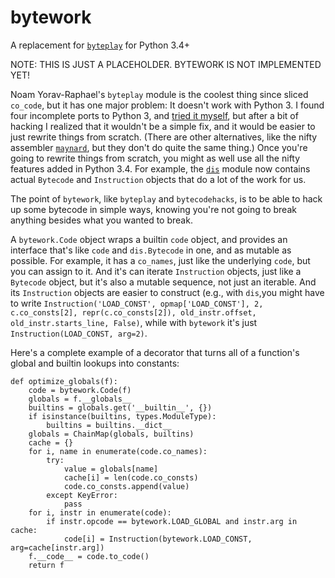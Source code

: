 # bytework
A replacement for [`byteplay`][1] for Python 3.4+

NOTE: THIS IS JUST A PLACEHOLDER. BYTEWORK IS NOT IMPLEMENTED YET!

Noam Yorav-Raphael's  `byteplay` module is the coolest thing since sliced `co_code`, but it has one major problem: It doesn't work with Python 3. I found four incomplete ports to Python 3, and [tried it myself][2], but after a bit of hacking I realized that it wouldn't be a simple fix, and it would be easier to just rewrite things from scratch. (There are other alternatives, like the nifty assembler [`maynard`][4], but they don't do quite the same thing.) Once you're going to rewrite things from scratch, you might as well use all the nifty features added in Python 3.4. For example, the [`dis`][3] module now contains actual `Bytecode` and `Instruction` objects that do a lot of the work for us.

The point of `bytework`, like `byteplay` and `bytecodehacks`, is to be able to hack up some bytecode in simple ways, knowing you're not going to break anything besides what you wanted to break.

A `bytework.Code` object wraps a builtin `code` object, and provides an interface that's like `code` and `dis.Bytecode` in one, and as mutable as possible. For example, it has a `co_names`, just like the underlying `code`, but you can assign to it. And it's can iterate `Instruction` objects, just like a `Bytecode` object, but it's also a mutable sequence, not just an iterable. And its `Instruction` objects are easier to construct (e.g., with `dis`,you might have to write `Instruction('LOAD_CONST', opmap['LOAD_CONST'], 2, c.co_consts[2], repr(c.co_consts[2]), old_instr.offset, old_instr.starts_line, False)`, while with `bytework` it's just `Instruction(LOAD_CONST, arg=2)`.

Here's a complete example of a decorator that turns all of a function's global and builtin lookups into constants:

    def optimize_globals(f):
        code = bytework.Code(f)
        globals = f.__globals__
        builtins = globals.get('__builtin__', {})
        if isinstance(builtins, types.ModuleType):
            builtins = builtins.__dict__
        globals = ChainMap(globals, builtins)
        cache = {}
        for i, name in enumerate(code.co_names):
            try:
                value = globals[name]
                cache[i] = len(code.co_consts)
                code.co_consts.append(value)
            except KeyError:
                pass
        for i, instr in enumerate(code):
            if instr.opcode == bytework.LOAD_GLOBAL and instr.arg in cache:
                code[i] = Instruction(bytework.LOAD_CONST, arg=cache[instr.arg])
        f.__code__ = code.to_code()
        return f

  [1]: https://wiki.python.org/moin/ByteplayDoc
  [2]: https://github.com/abarnert/byteplay
  [3]: https://docs.python.org/3/library/dis.html
  [4]: https://bitbucket.org/larry/maynard
